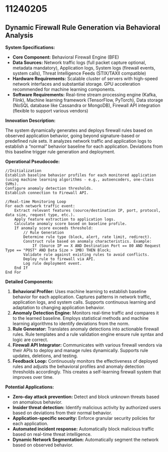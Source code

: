 # 11240205

## Dynamic Firewall Rule Generation via Behavioral Analysis

**System Specifications:**

*   **Core Component:** Behavioral Firewall Engine (BFE)
*   **Data Sources:** Network traffic logs (full packet capture optional, metadata mandatory), Application logs, System logs (firewall events, system calls), Threat Intelligence Feeds (STIX/TAXII compatible)
*   **Hardware Requirements:** Scalable cluster of servers with high-speed network interfaces and substantial storage. GPU acceleration recommended for machine learning components.
*   **Software Requirements:** Real-time stream processing engine (Kafka, Flink), Machine learning framework (TensorFlow, PyTorch), Data storage (NoSQL database like Cassandra or MongoDB), Firewall API integration (flexible to support various vendors)

**Innovation Description:**

The system dynamically generates and deploys firewall rules based on observed application behavior, going beyond signature-based or predefined rule sets. It analyzes network traffic and application logs to establish a “normal” behavior baseline for each application. Deviations from this baseline trigger rule generation and deployment.

**Operational Pseudocode:**

```
//Initialization
Establish baseline behavior profiles for each monitored application (using machine learning algorithms - e.g., autoencoders, one-class SVMs).
Configure anomaly detection thresholds.
Establish connection to Firewall API.

//Real-time Monitoring Loop
For each network traffic event:
    Extract relevant features (source/destination IP, port, protocol, data size, request type, etc.).
    Apply feature extraction to application logs.
    Calculate anomaly score based on baseline profile.
    If anomaly score exceeds threshold:
        // Rule Generation
        Determine rule type (block, alert, rate limit, redirect).
        Construct rule based on anomaly characteristics. Example:
            If (Source IP == X AND Destination Port == 80 AND Request Type == "POST" AND Data Size > 1MB) THEN Block;
        Validate rule against existing rules to avoid conflicts.
        Deploy rule to firewall via API.
        Log rule deployment event.
    End If
End For
```

**Detailed Components:**

1.  **Behavioral Profiler:** Uses machine learning to establish baseline behavior for each application. Captures patterns in network traffic, application logs, and system calls. Supports continuous learning and adaptation to changing application behavior.
2.  **Anomaly Detection Engine:** Monitors real-time traffic and compares it to the learned baseline. Employs statistical methods and machine learning algorithms to identify deviations from the norm.
3.  **Rule Generator:** Translates anomaly detections into actionable firewall rules. Rule templates and a rule validation engine ensure rule syntax and logic are correct.
4.  **Firewall API Integrator:** Communicates with various firewall vendors via their APIs to deploy and manage rules dynamically. Supports rule updates, deletions, and testing.
5.  **Feedback Loop:** Continuously monitors the effectiveness of deployed rules and adjusts the behavioral profiles and anomaly detection thresholds accordingly. This creates a self-learning firewall system that improves over time.

**Potential Applications:**

*   **Zero-day attack prevention:** Detect and block unknown threats based on anomalous behavior.
*   **Insider threat detection:** Identify malicious activity by authorized users based on deviations from their normal behavior.
*   **Application-specific security:** Enforce granular security policies for each application.
*   **Automated incident response:** Automatically block malicious traffic based on real-time threat intelligence.
*   **Dynamic Network Segmentation:** Automatically segment the network based on observed behavior.